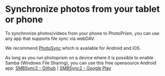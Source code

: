 # Synchronize photos from your tablet or phone #
To synchronize photos/videos from your phone to PhotoPrism, you can use any app that supports file sync via webDAV.

We recommend [PhotoSync](https://www.photosync-app.com/home.html) which is available for Android and iOS.

As long as you run photoprism on a device where it is possible to enable Samba (Windows File Sharing), you can use this free opensource Android app:
[SMBSync2 - Github](https://github.com/Sentaroh/SMBSync2/releases) | [SMBSync2 - Google Play](https://play.google.com/store/apps/details?id=com.sentaroh.android.SMBSync2)
